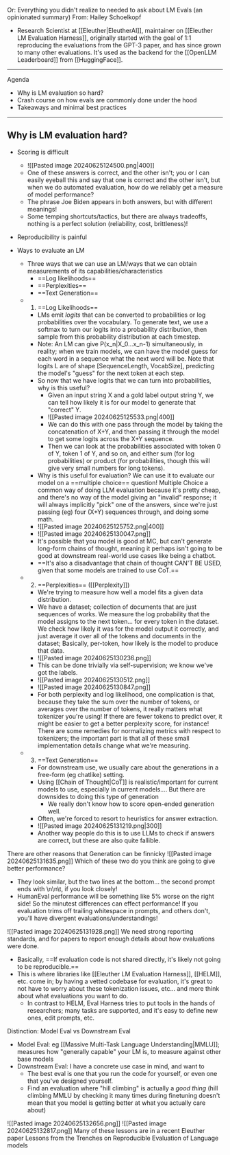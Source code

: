 Or: Everything you didn't realize to needed to ask about LM Evals (an opinionated summary)
From: Hailey Schoelkopf
- Research Scientist at [[Eleuther|EleutherAI]], maintainer on [[Eleuther LM Evaluation Harness]], originally started with the goal of 1:1 reproducing the evaluations from the GPT-3 paper, and has since grown to many other evaluations. It's used as the backend for the [[OpenLLM Leaderboard]] from [[HuggingFace]].

---

Agenda
- Why is LM evaluation so hard?
- Crash course on how evals are commonly done under the hood
- Takeaways and minimal best practices

---

## Why is LM evaluation hard?
- Scoring is difficult
	- ![[Pasted image 20240625124500.png|400]]
	- One of these answers is correct, and the other isn't; you or I can easily eyeball this and say that one is correct and the other isn't, but when we do automated evaluation, how do we reliably get a measure of model performance?
	- The phrase Joe Biden appears in both answers, but with different meanings!
	- Some temping shortcuts/tactics, but there are always tradeoffs, nothing is a perfect solution (reliability, cost, brittleness)!
- Reproducibility is painful

- Ways to evaluate an LM
	- Three ways that we can use an LM/ways that we can obtain measurements of its capabilities/characteristics
		- ==Log likelihoods==
		- ==Perplexities==
		- ==Text Generation== 
	- 1) ==Log Likelihoods==
		- LMs emit *logits* that can be converted to probabilities or log probabilities over the vocabulary. To generate text, we use a softmax to turn our logits into a probability distribution, then sample from this probability distribution at each timestep.
		- Note: An LM can give P(x_n|X_0...x_n-1) simultaneously, in reality; when we train models, we can have the model guess for each word in a sequence what the next word will be. Note that logits L are of shape [SequenceLength, VocabSize], predicting the model's "guess" for the next token at each step.
		- So now that we have logits that we can turn into probabilities, why is this useful? 
			- Given an input string X and a gold label output string Y, we can tell how likely it is for our model to generate that "correct" Y.
			- ![[Pasted image 20240625125533.png|400]]
			- We can do this with one pass through the model by taking the concatenation of X+Y, and then passing it through the model to get some logits across the X+Y sequence.
			- Then we can look at the probabilities associated with token 0 of Y, token 1 of Y, and so on, and either sum (for log probabilities) or product (for probabilities, though this will give very small numbers for long tokens).
		- Why is this useful for evaluation? We can use it to evaluate our model on a ==multiple choice== question! Multiple Choice a common way of doing LLM evaluation because it's pretty cheap, and there's no way of the model giving an "invalid" response; it will always implicitly "pick" one of the answers, since we're just passing (eg) four (X+Y) sequences through, and doing some math.
		- ![[Pasted image 20240625125752.png|400]]
		- ![[Pasted image 20240625130047.png]]
		- It's possible that you model is good at MC, but can't generate long-form chains of thought, meaning it perhaps isn't going to be good at downstream real-world use cases like being a chatbot.
		- ==It's also a disadvantage that chain of thought CAN'T BE USED, given that some models are trained to use CoT.==
	- 2) ==Perplexities== ([[Perplexity]])
		- We're trying to measure how well a model fits a given data distribution.
		- We have a dataset; collection of documents that are just sequences of works. We measure the log probability that the model assigns to the next token... for every token in the dataset. We check how likely it was for the model output it correctly, and just average it over all of the tokens and documents in the dataset; Basically, per-token, how likely is the model to produce that data.
		- ![[Pasted image 20240625130236.png]]
		- This can be done trivially via self-supervision; we know we've got the labels. 
		- ![[Pasted image 20240625130512.png]]
		- ![[Pasted image 20240625130847.png]]
		- For both perplexity and log likelihood, one complication is that, because they take the sum over the number of tokens, or averages over the number of tokens, it really matters what tokenizer you're using! If there are fewer tokens to predict over, it might be easier to get a better perplexity score, for instance! There are some remedies for normalizing metrics with respect to tokenizers; the important part is that all of these small implementation details change what we're measuring.
	- 3) ==Text Generation==
		- For downstream use, we usually care about the generations in a free-form (eg chatlike) setting.
		- Using [[Chain of Thought|CoT]] is realistic/important for current models to use, especially in current models.... But there are downsides to doing this type of generation
			- We really don't know how to score open-ended generation well.
		- Often, we're forced to resort to heuristics for answer extraction.
		- ![[Pasted image 20240625131219.png|300]]
		- Another way people do this is to use LLMs to check if answers are correct, but these are also quite fallible.

There are other reasons that Generation can be finnicky
![[Pasted image 20240625131635.png]]
Which of these two do you think are going to give better performance?
- They look similar, but the two lines at the bottom... the second prompt ends with \n\n\t, if you look closely!
- HumanEval performance will be something like 5% worse on the right side! So the minutest differences can effect performance! If you evaluation trims off trailing whitespace in prompts, and others don't, you'll have divergent evaluations/understandings!

![[Pasted image 20240625131928.png]]
We need strong reporting standards, and for papers to report enough details about how evaluations were done.
- Basically, ==If evaluation code is not shared directly, it's likely not going to be reproducible.==
- This is where libraries like [[Eleuther LM Evaluation Harness]], [[HELM]], etc. come in; by having a vetted codebase for evaluation, it's great to not have to worry about these tokenization issues, etc... and more think about what evaluations you want to do.
	- In contrast to HELM, Eval Harness tries to put tools in the hands of researchers; many tasks are supported, and it's easy to define new ones, edit prompts, etc.


Distinction: Model Eval vs Downstream Eval
- Model Eval: eg [[Massive Multi-Task Language Understanding|MMLU]]; measures how "generally capable" your LM is, to measure against other base models
- Downstream Eval: I have a concrete use case in mind, and want to
	- The best eval is one that you run the code for yourself, or even one that you've designed yourself.
	- Find an evaluation where "hill climbing" is actually a *good thing* (hill climbing MMLU by checking it many times during finetuning doesn't mean that you model is getting better at what you actually care about)


![[Pasted image 20240625132656.png]]
![[Pasted image 20240625132817.png]]
Many of these lessons are in a recent Eleuther paper
	Lessons from the Trenches on Reproducible Evaluation of Language models












